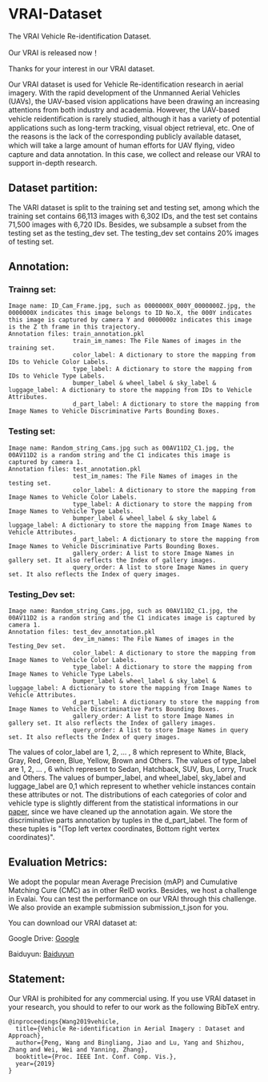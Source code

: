 # VRAI-Dataset
The VRAI Vehicle Re-identification Dataset.

Our VRAI is released now！<br>

Thanks for your interest in our VRAI dataset.<br>

Our VRAI dataset is used for Vehicle Re-identification research in aerial imagery. With the rapid development of the Unmanned Aerial Vehicles (UAVs), the UAV-based vision applications have been drawing an increasing attentions from both industry and academia. However, the UAV-based vehicle reidentiﬁcation is rarely studied, although it has a variety of potential applications such as long-term tracking, visual object retrieval, etc. One of the reasons is the lack of the corresponding publicly available dataset, which will take a large amount of human efforts for UAV ﬂying, video capture and data annotation. In this case, we collect and release our VRAI to support in-depth research.<br>


## Dataset partition:


The VARI dataset is split to the training set and testing set, among which the training set contains 66,113 images with 6,302 IDs, and the test set contains 71,500 images with 6,720 IDs. Besides, we subsample a subset from the testing set as the testing_dev set. The testing_dev set contains 20% images of testing set.<br>

## Annotation:

### Trainng set:
    Image name: ID_Cam_Frame.jpg, such as 0000000X_000Y_0000000Z.jpg, the 0000000X indicates this image belongs to ID No.X, the 000Y indicates this image is captured by camera Y and 0000000z indicates this image is the Z th frame in this trajectory.
    Annotation files: train_annotation.pkl
                      train_im_names: The File Names of images in the training set.
                      color_label: A dictionary to store the mapping from IDs to Vehicle Color Labels.
                      type_label: A dictionary to store the mapping from IDs to Vehicle Type Labels.
                      bumper_label & wheel_label & sky_label & luggage_label: A dictionary to store the mapping from IDs to Vehicle Attributes.
                      d_part_label: A dictionary to store the mapping from Image Names to Vehicle Discriminative Parts Bounding Boxes.
### Testing set:
    Image name: Random_string_Cams.jpg such as 00AV11D2_C1.jpg, the 00AV11D2 is a random string and the C1 indicates this image is captured by camera 1.
    Annotation files: test_annotation.pkl
                      test_im_names: The File Names of images in the testing set.
                      color_label: A dictionary to store the mapping from Image Names to Vehicle Color Labels.
                      type_label: A dictionary to store the mapping from Image Names to Vehicle Type Labels.
                      bumper_label & wheel_label & sky_label & luggage_label: A dictionary to store the mapping from Image Names to Vehicle Attributes. 
                      d_part_label: A dictionary to store the mapping from Image Names to Vehicle Discriminative Parts Bounding Boxes. 
                      gallery_order: A list to store Image Names in gallery set. It also reflects the Index of gallery images. 
                      query_order: A list to store Image Names in query set. It also reflects the Index of query images. 
### Testing_Dev set:
    Image name: Random_string_Cams.jpg, such as 00AV11D2_C1.jpg, the 00AV11D2 is a random string and the C1 indicates image is captured by camera 1.
    Annotation files: test_dev_annotation.pkl
                      dev_im_names: The File Names of images in the Testing_Dev set.
                      color_label: A dictionary to store the mapping from Image Names to Vehicle Color Labels.
                      type_label: A dictionary to store the mapping from Image Names to Vehicle Type Labels.
                      bumper_label & wheel_label & sky_label & luggage_label: A dictionary to store the mapping from Image Names to Vehicle Attributes.
                      d_part_label: A dictionary to store the mapping from Image Names to Vehicle Discriminative Parts Bounding Boxes.
                      gallery_order: A list to store Image Names in gallery set. It also reflects the Index of gallery images.
                      query_order: A list to store Image Names in query set. It also reflects the Index of query images.
The values of color_label are 1, 2, ... , 8 which represent to White, Black, Gray, Red, Green, Blue, Yellow, Brown and Others. The values of type_label are 1, 2, ... , 6 which represent to Sedan, Hatchback, SUV, Bus, Lorry, Truck and Others. The values of bumper_label, and wheel_label, sky_label and luggage_label are 0,1 which represent to whether vehicle instances contain these attributes or not. The distributions of each categories of color and vehicle type is slightly different from the statistical informations in our <a href='https://arxiv.org/pdf/1904.01400.pdf'>paper</a>, since we have cleaned up the annotation again. We store the discriminative parts annotation by tuples in the d_part_label. The form of these tuples is "(Top left vertex coordinates, Bottom right vertex coordinates)".
             
## Evaluation Metrics:

We adopt the popular mean Average Precision (mAP) and Cumulative Matching Cure (CMC) as in other ReID works. Besides, we host a challenge in Evalai. You can test the performance on our VRAI through this challenge. We also provide an example submission submission_t.json for you.


You can download our VRAI dataset at:


Google Drive:
<a href='https://drive.google.com/drive/folders/1nsxZjrGvO1wfqas_rWTd9TxCeMyLWqMm?usp=sharing'>Google</a>

Baiduyun:
<a href='https://drive.google.com/drive/folders/1nsxZjrGvO1wfqas_rWTd9TxCeMyLWqMm?usp=sharing'>Baiduyun</a>

## Statement:

Our VRAI is prohibited for any commercial using. If you use VRAI dataset in your research, you should to refer to our work as the following BibTeX entry.

```
@inproceedings{Wang2019vehicle,
  title={Vehicle Re-identification in Aerial Imagery : Dataset and Approach},
  author={Peng, Wang and Bingliang, Jiao and Lu, Yang and Shizhou, Zhang and Wei, Wei and Yanning, Zhang},
  booktitle={Proc. IEEE Int. Conf. Comp. Vis.},
  year={2019}
} 
```


